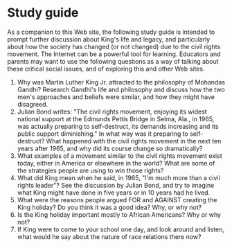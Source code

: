 # Study guide

As a companion to this Web site, the following study guide is intended to prompt further discussion about King's life and legacy, and particularly about how the society has changed (or not changed) due to the civil rights movement. The Internet can be a powerful tool for learning. Educators and parents may want to use the following questions as a way of talking about these critical social issues, and of exploring this and other Web sites.

1. Why was Martin Luther King Jr. attracted to the philosophy of Mohandas Gandhi? Research Gandhi's life and philosophy and discuss how the two men's approaches and beliefs were similar, and how they might have disagreed.
2. Julian Bond writes: "The civil rights movement, enjoying its widest national support at the Edmunds Pettis Bridge in Selma, Ala., in 1965, was actually preparing to self-destruct, its demands increasing and its public support diminishing." In what way was it preparing to self-destruct? What happened with the civil rights movement in the next ten years after 1965, and why did its course change so dramatically?
3. What examples of a movement similar to the civil rights movement exist today, either in America or elsewhere in the world? What are some of the strategies people are using to win those rights?
4. What did King mean when he said, in 1965, "I'm much more than a civil rights leader"? See the discussion by Julian Bond, and try to imagine what King might have done in five years or in 10 years had he lived.
5. What were the reasons people argued FOR and AGAINST creating the King holiday? Do you think it was a good idea? Why, or why not?
6. Is the King holiday important mostly to African Americans? Why or why not?
7. If King were to come to your school one day, and look around and listen, what would he say about the nature of race relations there now?